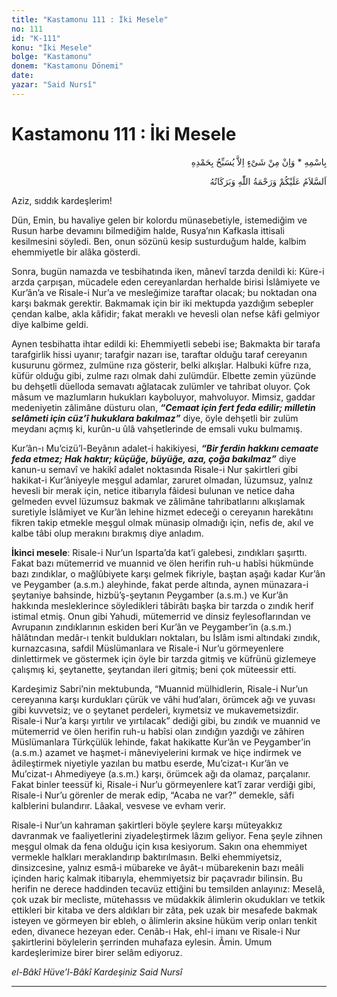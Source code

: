 ```yaml
---
title: "Kastamonu 111 : İki Mesele"
no: 111
id: "K-111"
konu: "İki Mesele"
bolge: "Kastamonu"
donem: "Kastamonu Dönemi"
date: 
yazar: "Said Nursî"
---
```


# Kastamonu 111 : İki Mesele

<p class="arabic" dir="rtl" title="Meal: “O’nun adıyla” * “Hiçbir şey yoktur ki O'nu hamd ile tesbih etmesin” [İsrâ Suresi, 17:44]">بِاسْمِهِ * وَاِنْ مِنْ شَىْءٍ اِلاَّ يُسَبِّحُ بِحَمْدِهِ</p>

<p class="arabic" dir="rtl" title="Meal: “Allah’ın selâmı, rahmeti ve bereketleri, üzerinize olsun.”">اَلسَّلاَمُ عَلَيْكُمْ وَرَحْمَةُ اللّٰهِ وَبَرَكَاتُهُ</p>

Aziz, sıddık kardeşlerim!

Dün, Emin, bu havaliye gelen bir kolordu münasebetiyle, istemediğim ve Rusun harbe devamını bilmediğim halde, Rusya’nın Kafkasla ittisali kesilmesini söyledi. Ben, onun sözünü kesip susturduğum halde, kalbim ehemmiyetle bir alâka gösterdi.

Sonra, bugün namazda ve tesbihatında iken, mânevî tarzda denildi ki: Küre-i arzda çarpışan, mücadele eden cereyanlardan herhalde birisi İslâmiyete ve Kur’ân’a ve Risale-i Nur’a ve mesleğimize taraftar olacak; bu noktadan ona karşı bakmak gerektir. Bakmamak için bir iki mektupda yazdığım sebepler çendan kalbe, akla kâfidir; fakat meraklı ve hevesli olan nefse kâfi gelmiyor diye kalbime geldi.

Aynen tesbihatta ihtar edildi ki: Ehemmiyetli sebebi ise; Bakmakta bir tarafa tarafgirlik hissi uyanır; tarafgir nazarı ise, taraftar olduğu taraf cereyanın kusurunu görmez, zulmüne rıza gösterir, belki alkışlar. Halbuki küfre rıza, küfür olduğu gibi, zulme razı olmak dahi zulümdür. Elbette zemin yüzünde bu dehşetli düelloda semavatı ağlatacak zulümler ve tahribat oluyor. Çok mâsum ve mazlumların hukukları kayboluyor, mahvoluyor. Mimsiz, gaddar medeniyetin zâlimâne düsturu olan, ***“Cemaat için fert feda edilir; milletin selâmeti için cüz’î hukuklara bakılmaz”*** diye, öyle dehşetli bir zulüm meydanı açmış ki, kurûn-u ûlâ vahşetlerinde de emsali vuku bulmamış.

Kur’ân-ı Mu’cizü’l-Beyânın adalet-i hakikiyesi, ***“Bir ferdin hakkını cemaate feda etmez; Hak haktır; küçüğe, büyüğe, aza, çoğa bakılmaz”*** diye kanun-u semavî ve hakikî adalet noktasında Risale-i Nur şakirtleri gibi hakikat-i Kur’âniyeyle meşgul adamlar, zaruret olmadan, lüzumsuz, yalnız hevesli bir merak için, netice itibarıyla fâidesi bulunan ve netice daha gelmeden evvel lüzumsuz bakmak ve zâlimâne tahribatlarını alkışlamak suretiyle İslâmiyet ve Kur’ân lehine hizmet edeceği o cereyanın harekâtını fikren takip etmekle meşgul olmak münasip olmadığı için, nefis de, akıl ve kalbe tâbi olup merakını bırakmış diye anladım.

**İkinci mesele**: Risale-i Nur’un Isparta’da kat’i galebesi, zındıkları şaşırttı. Fakat bazı mütemerrid ve muannid ve ölen herifin ruh-u habîsi hükmünde bazı zındıklar, o mağlûbiyete karşı gelmek fikriyle, baştan aşağı kadar Kur’ân ve Peygamber (a.s.m.) aleyhinde, fakat perde altında, aynen münazara-i şeytaniye bahsinde, hizbü’ş-şeytanın Peygamber (a.s.m.) ve Kur’ân hakkında mesleklerince söyledikleri tâbirâtı başka bir tarzda o zındık herif istimal etmiş. Onun gibi Yahudi, mütemerrid ve dinsiz feylesoflarından ve Avrupanın zındıklarının eskiden beri Kur’ân ve Peygamber’in (a.s.m.) hâlâtından medâr-ı tenkit buldukları noktaları, bu İslâm ismi altındaki zındık, kurnazcasına, safdil Müslümanlara ve Risale-i Nur’u görmeyenlere dinlettirmek ve göstermek için öyle bir tarzda gitmiş ve küfrünü gizlemeye çalışmış ki, şeytanette, şeytandan ileri gitmiş; beni çok müteessir etti.

Kardeşimiz Sabri’nin mektubunda, “Muannid mülhidlerin, Risale-i Nur’un cereyanına karşı kurdukları çürük ve vâhi hud’aları, örümcek ağı ve yuvası gibi kuvvetsiz; ve o şeytanet perdeleri, kıymetsiz ve mukavemetsizdir. Risale-i Nur’a karşı yırtılır ve yırtılacak” dediği gibi, bu zındık ve muannid ve mütemerrid ve ölen herifin ruh-u habîsi olan zındığın yazdığı ve zâhiren Müslümanlara Türkçülük lehinde, fakat hakikatte Kur’ân ve Peygamber’in (a.s.m.) azamet ve haşmet-i mâneviyelerini kırmak ve hiçe indirmek ve âdileştirmek niyetiyle yazılan bu matbu eserde, Mu’cizat-ı Kur’ân ve Mu’cizat-ı Ahmediyeye (a.s.m.) karşı, örümcek ağı da olamaz, parçalanır. Fakat binler teessüf ki, Risale-i Nur’u görmeyenlere kat’î zarar verdiği gibi, Risale-i Nur’u görenler de merak edip, “Acaba ne var?” demekle, sâfi kalblerini bulandırır. Lâakal, vesvese ve evham verir.

Risale-i Nur’un kahraman şakirtleri böyle şeylere karşı müteyakkız davranmak ve faaliyetlerini ziyadeleştirmek lâzım geliyor. Fena şeyle zihnen meşgul olmak da fena olduğu için kısa kesiyorum. Sakın ona ehemmiyet vermekle halkları meraklandırıp baktırılmasın. Belki ehemmiyetsiz, dinsizcesine, yalnız esmâ‑i mübareke ve âyât-ı mübarekenin bazı meâli içinden hariç kalmak itibarıyla, ehemmiyetsiz bir paçavradır bilinsin. Bu herifin ne derece haddinden tecavüz ettiğini bu temsilden anlayınız: Meselâ, çok uzak bir mecliste, mütehassıs ve müdakkik âlimlerin okudukları ve tetkik ettikleri bir kitaba ve ders aldıkları bir zâta, pek uzak bir mesafede bakmak isteyen ve görmeyen bir ebleh, o âlimlerin aksine hüküm verip onları tenkit eden, divanece hezeyan eder. Cenâb-ı Hak, ehl-i imanı ve Risale-i Nur şakirtlerini böylelerin şerrinden muhafaza eylesin. Âmin. Umum kardeşlerimize birer birer selâm ediyoruz.

*el-Bâkî Hüve’l-Bâkî*
*Kardeşiniz*
*Said Nursî*

***
